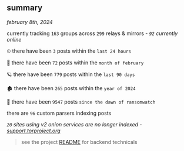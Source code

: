 
## summary
_february 8th, 2024_

currently tracking `163` groups across `299` relays & mirrors - _`92` currently online_

⏲ there have been `3` posts within the `last 24 hours`

🦈 there have been `72` posts within the `month of february`

🪐 there have been `779` posts within the `last 90 days`

🏚 there have been `265` posts within the `year of 2024`

🦕 there have been `9547` posts `since the dawn of ransomwatch`

there are `96` custom parsers indexing posts

_`20` sites using v2 onion services are no longer indexed - [support.torproject.org](https://support.torproject.org/onionservices/v2-deprecation/)_

> see the project [README](https://github.com/joshhighet/ransomwatch#ransomwatch--) for backend technicals
